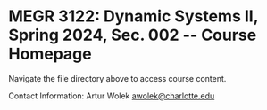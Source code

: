 # MEGR 3122: Dynamic Systems II, Spring 2024, Sec. 002 -- Course Homepage 

Navigate the file directory above to access course content. 

Contact Information:
Artur Wolek
awolek@charlotte.edu
